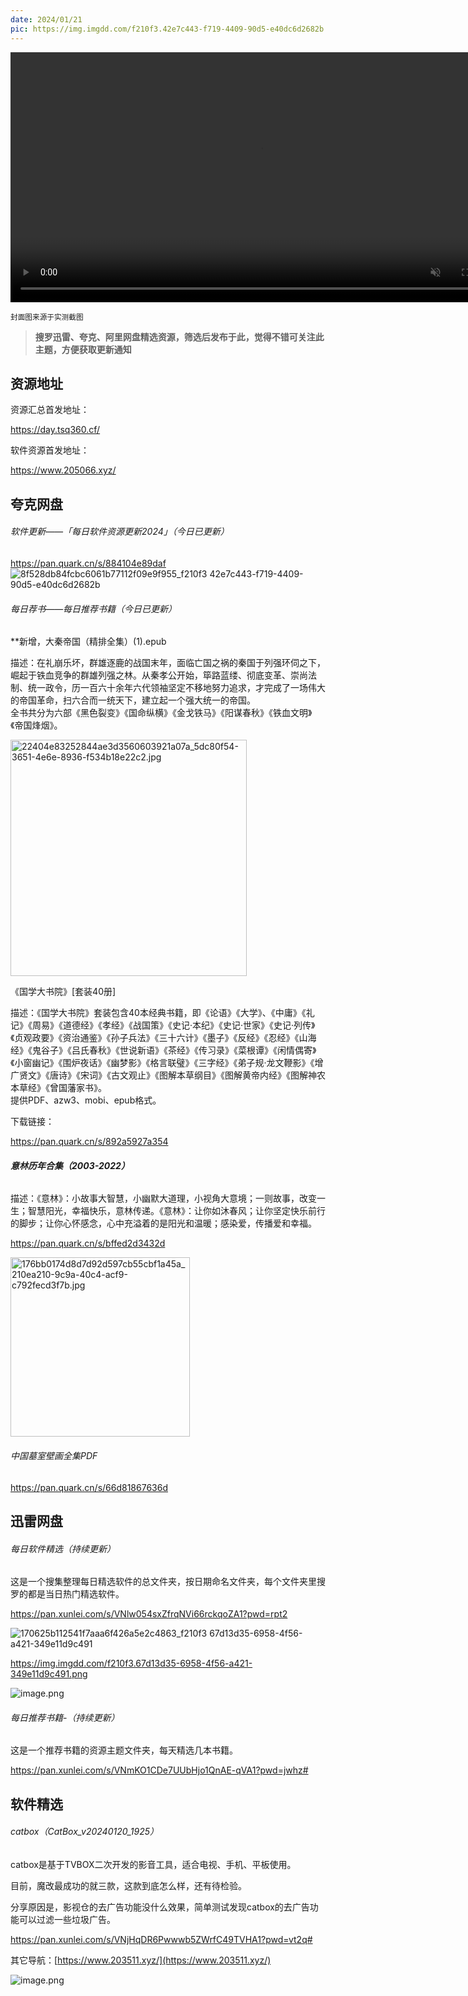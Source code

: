 ```yaml
---
date: 2024/01/21
pic: https://img.imgdd.com/f210f3.42e7c443-f719-4409-90d5-e40dc6d2682b.png
---
```


<video width="800px" preload muted autoplay loop><source src="https://cdn.fliggy.com/upic/BDf4l0.mp4" type="video/mp4" poster="https://i.postimg.cc/j26cp27Y/image.png"></video>

<small>封面图来源于实测截图</small>

> **搜罗迅雷、夸克、阿里网盘精选资源，筛选后发布于此，觉得不错可关注此主题，方便获取更新通知**

## 资源地址

资源汇总首发地址：

 https://day.tsq360.cf/

软件资源首发地址：

https://www.205066.xyz/

## 夸克网盘

###### 软件更新——「每日软件资源更新2024」（今日已更新）

https://pan.quark.cn/s/884104e89daf
![8f528db84fcbc6061b77112f09e9f955_f210f3 42e7c443-f719-4409-90d5-e40dc6d2682b](https://github.com/Marilyn2022/tweekly/assets/111874848/69f0064e-194e-4c36-bfea-42860f0c5790)

###### 每日荐书——每日推荐书籍（今日已更新）

**新增，大秦帝国（精排全集）(1).epub  

描述：在礼崩乐坏，群雄逐鹿的战国末年，面临亡国之祸的秦国于列强环伺之下，崛起于铁血竞争的群雄列强之林。从秦孝公开始，筚路蓝缕、彻底变革、崇尚法制、统一政令，历一百六十余年六代领袖坚定不移地努力追求，才完成了一场伟大的帝国革命，扫六合而一统天下，建立起一个强大统一的帝国。  
全书共分为六部《黑色裂变》《国命纵横》《金戈铁马》《阳谋春秋》《铁血文明》《帝国烽烟》。

<img src="https://img.imgdd.com/f210f3.794e1339-d558-43a7-9911-2bc63ec59aa4.jpg" title="" alt="22404e83252844ae3d3560603921a07a_5dc80f54-3651-4e6e-8936-f534b18e22c2.jpg" width="378">

《国学大书院》[套装40册]  

描述：《国学大书院》套装包含40本经典书籍，即《论语》《大学》、《中庸》《礼记》《周易》《道德经》《孝经》《战国策》《史记·本纪》《史记·世家》《史记·列传》《贞观政要》《资治通鉴》《孙子兵法》《三十六计》《墨子》《反经》《忍经》《山海经》《鬼谷子》《吕氏春秋》《世说新语》《茶经》《传习录》《菜根谭》《闲情偶寄》《小窗幽记》《围炉夜话》《幽梦影》《格言联璧》《三字经》《弟子规·龙文鞭影》《增广贤文》《唐诗》《宋词》《古文观止》《图解本草纲目》《图解黄帝内经》《图解神农本草经》《曾国藩家书》。  
提供PDF、azw3、mobi、epub格式。

下载链接：

https://pan.quark.cn/s/892a5927a354

###### **意林历年合集（2003-2022）**

描述：《意林》：小故事大智慧，小幽默大道理，小视角大意境；一则故事，改变一生；智慧阳光，幸福快乐，意林传递。《意林》：让你如沐春风；让你坚定快乐前行的脚步；让你心怀感念，心中充溢着的是阳光和温暖；感染爱，传播爱和幸福。

https://pan.quark.cn/s/bffed2d3432d

<img src="https://img.imgdd.com/f210f3.6519aee9-0bea-4fbe-be39-058db0db1844.jpg" title="" alt="176bb0174d8d7d92d597cb55cbf1a45a_210ea210-9c9a-40c4-acf9-c792fecd3f7b.jpg" width="287">

###### 中国墓室壁画全集PDF

https://pan.quark.cn/s/66d81867636d

## 迅雷网盘

###### 每日软件精选（持续更新）

这是一个搜集整理每日精选软件的总文件夹，按日期命名文件夹，每个文件夹里搜罗的都是当日热门精选软件。

https://pan.xunlei.com/s/VNlw054sxZfrqNVi66rckqoZA1?pwd=rpt2

![170625b112541f7aaa6f426a5e2c4863_f210f3 67d13d35-6958-4f56-a421-349e11d9c491](https://github.com/Marilyn2022/tweekly/assets/111874848/409f3d77-cac2-4b35-9f6e-2f13de9f9e36)



https://img.imgdd.com/f210f3.67d13d35-6958-4f56-a421-349e11d9c491.png

![image.png](https://img.imgdd.com/f210f3.db7d38c9-64bd-4afb-abac-efb3acda9dc1.png)

###### 每日推荐书籍-（持续更新）

这是一个推荐书籍的资源主题文件夹，每天精选几本书籍。

https://pan.xunlei.com/s/VNmKO1CDe7UUbHjo1QnAE-qVA1?pwd=jwhz# 

## 软件精选

###### catbox（CatBox_v20240120_1925）

catbox是基于TVBOX二次开发的影音工具，适合电视、手机、平板使用。

目前，魔改最成功的就三款，这款到底怎么样，还有待检验。

分享原因是，影视仓的去广告功能没什么效果，简单测试发现catbox的去广告功能可以过滤一些垃圾广告。

https://pan.xunlei.com/s/VNjHqDR6Pwwwb5ZWrfC49TVHA1?pwd=vt2q#

其它导航：[https://www.203511.xyz/](https://www.203511.xyz/)

![image.png](https://img.imgdd.com/f210f3.b1fbd0c0-110c-4a3b-88d8-d0266a38c9c0.png)
